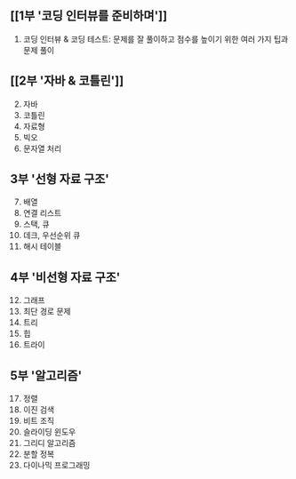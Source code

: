 ## [[1부 '코딩 인터뷰를 준비하며']]
1.  코딩 인터뷰 & 코딩 테스트: 문제를 잘 풀이하고 점수를 높이기 위한 여러 가지 팁과 문제 풀이
## [[2부 '자바 & 코틀린']]
2. 자바 
3. 코틀린
4. 자료형
5. 빅오
6. 문자열 처리
## 3부 '선형 자료 구조'
7. 배열
8. 연결 리스트
9. 스택, 큐
10. 데크, 우선순위 큐
11. 해시 테이블
## 4부 '비선형 자료 구조'
12. 그래프
13. 최단 경로 문제
14. 트리
15. 힙
16. 트라이
## 5부 '알고리즘'
17. 정렬
18. 이진 검색
19. 비트 조직
20. 슬라이딩 윈도우
21. 그리디 알고리즘
22. 분할 정복
23. 다이나믹 프로그래밍
